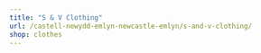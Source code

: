 ```yaml
---
title: "S & V Clothing"
url: /castell-newydd-emlyn-newcastle-emlyn/s-and-v-clothing/
shop: clothes
---
```

